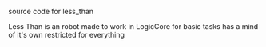 source code for less_than

Less Than is an robot made to work in LogicCore for basic tasks
has a mind of it's own
restricted for everything
